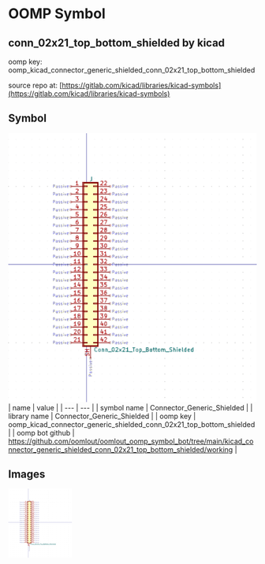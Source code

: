 # OOMP Symbol  
## conn_02x21_top_bottom_shielded  by kicad  
  
oomp key: oomp_kicad_connector_generic_shielded_conn_02x21_top_bottom_shielded  
  
source repo at: [https://gitlab.com/kicad/libraries/kicad-symbols](https://gitlab.com/kicad/libraries/kicad-symbols)  
## Symbol  
  
[![working.png](working_600.png)](working.png)  
| name | value | 
| --- | --- | 
| symbol name | Connector_Generic_Shielded | 
| library name | Connector_Generic_Shielded | 
| oomp key | oomp_kicad_connector_generic_shielded_conn_02x21_top_bottom_shielded | 
| oomp bot github | https://github.com/oomlout/oomlout_oomp_symbol_bot/tree/main/kicad_connector_generic_shielded_conn_02x21_top_bottom_shielded/working | 
## Images  
  
[![working.png](working_140.png)](working.png)  
